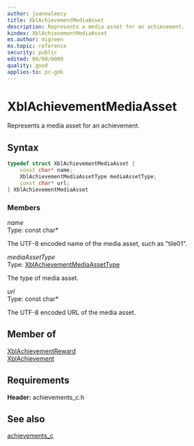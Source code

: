 ```yaml
---
author: joannaleecy
title: XblAchievementMediaAsset
description: Represents a media asset for an achievement.
kindex: XblAchievementMediaAsset
ms.author: migreen
ms.topic: reference
security: public
edited: 00/00/0000
quality: good
applies-to: pc-gdk
---
```


# XblAchievementMediaAsset  

Represents a media asset for an achievement.  

## Syntax  
  
```cpp
typedef struct XblAchievementMediaAsset {  
    const char* name;  
    XblAchievementMediaAssetType mediaAssetType;  
    const char* url;  
} XblAchievementMediaAsset  
```
  
### Members  
  
*name*  
Type: const char*  
  
The UTF-8 encoded name of the media asset, such as "tile01".
  
*mediaAssetType*  
Type: [XblAchievementMediaAssetType](../enums/xblachievementmediaassettype.md)  
  
The type of media asset.
  
*url*  
Type: const char*  
  
The UTF-8 encoded URL of the media asset.
  
## Member of
  
[XblAchievementReward](xblachievementreward.md)  
[XblAchievement](xblachievement.md)
  
## Requirements  
  
**Header:** achievements_c.h
  
## See also  
[achievements_c](../achievements_c_members.md)  
  
  